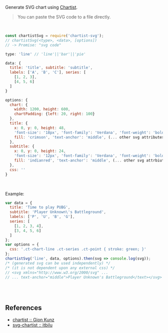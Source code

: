 Generate SVG chart using [Chartist].
> You can paste the SVG code to a file directly.

<br>

```javascript
const chartistSvg = require('chartist-svg');
// chartistSvg(<type>, <data>, [options])
// -> Promise: "svg code"

type: 'line' // 'line'||'bar'||'pie'

data: {
  title: 'title', subtitle: 'subtitle',
  labels: ['A', 'B', 'C'], series: [
    [1, 2, 3],
    [4, 5, 6]
  ]
}

options: {
  chart: {
    width: 1200, height: 600,
    chartPadding: {left: 20, right: 100}
  },
  title: {
    x: 0, y: 0, height: 48,
    'font-size': '18px', 'font-family': 'Verdana', 'font-weight': 'bold',
    fill: 'crimson', 'text-anchor': 'middle', (... other svg attributes)
  },
  subtitle: {
    x: 0, y: 0, height: 24,
    'font-size': '12px', 'font-family': 'Verdana', 'font-weight': 'bold',
    fill: 'indianred', 'text-anchor': 'middle', (... other svg attrbiutes)
  },
  css: ''
}
```

<br>

Example:

```javascript
var data = {
  title: 'Time to play PUBG',
  subtitle: 'Player Unknown\'s Battleground',
  labels: ['P', 'U', 'B', 'G'],
  series: [
    [1, 2, 3, 4],
    [3, 4, 5, 6]
  ]
};
var options = {
  css: '.ct-chart-line .ct-series .ct-point { stroke: green; }'
};
chartistSvg('line', data, options).then(svg => console.log(svg));
/* (generated svg can be used independently) */
/* (it is not dependent upon any external css) */
// <svg xmlns="http://www.w3.org/2000/svg" ...
// ... text-anchor="middle">Player Unknown's Battleground</text></svg>
```

<br>
<br>


## References

- [chartist :: Gion Kunz][Chartist]
- [svg-chartist :: itbilu](https://www.npmjs.com/package/svg-chartist)

[Chartist]: https://www.npmjs.com/package/chartist
